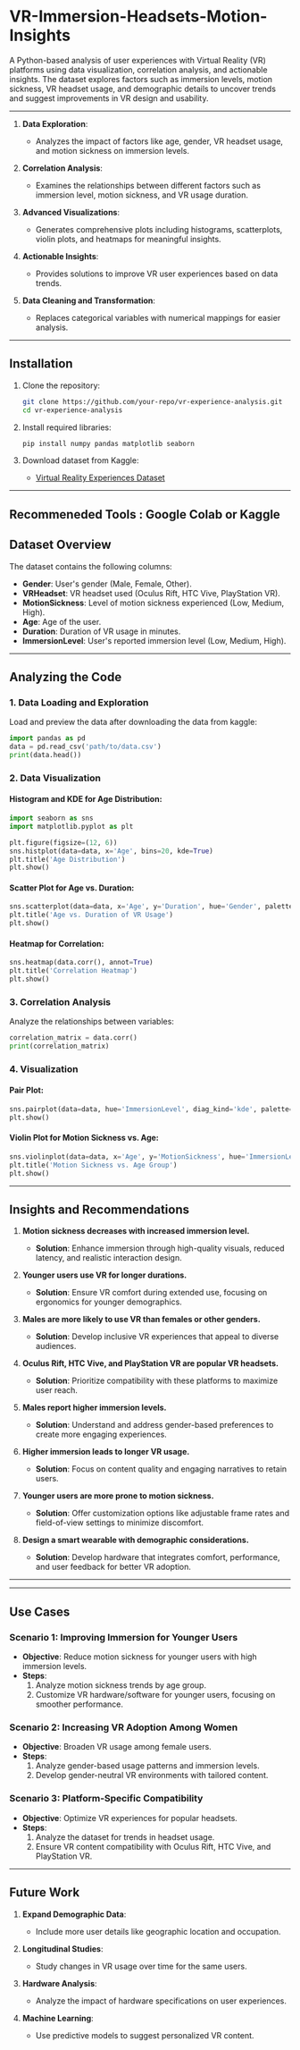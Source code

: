 # VR-Immersion-Headsets-Motion-Insights

A Python-based analysis of user experiences with Virtual Reality (VR) platforms using data visualization, correlation analysis, and actionable insights. The dataset explores factors such as immersion levels, motion sickness, VR headset usage, and demographic details to uncover trends and suggest improvements in VR design and usability.

---

1. **Data Exploration**:
   - Analyzes the impact of factors like age, gender, VR headset usage, and motion sickness on immersion levels.

2. **Correlation Analysis**:
   - Examines the relationships between different factors such as immersion level, motion sickness, and VR usage duration.

3. **Advanced Visualizations**:
   - Generates comprehensive plots including histograms, scatterplots, violin plots, and heatmaps for meaningful insights.

4. **Actionable Insights**:
   - Provides solutions to improve VR user experiences based on data trends.

5. **Data Cleaning and Transformation**:
   - Replaces categorical variables with numerical mappings for easier analysis.

---

## Installation

1. Clone the repository:
   ```bash
   git clone https://github.com/your-repo/vr-experience-analysis.git
   cd vr-experience-analysis
   ```
   
2. Install required libraries:
   ```bash
   pip install numpy pandas matplotlib seaborn
   ```
   
3. Download dataset from Kaggle:
   - [Virtual Reality Experiences Dataset](https://www.kaggle.com/datasets/aakashjoshi123/virtual-reality-experiences)

---

## Recommeneded Tools : Google Colab or Kaggle



## Dataset Overview

The dataset contains the following columns:
- **Gender**: User's gender (Male, Female, Other).
- **VRHeadset**: VR headset used (Oculus Rift, HTC Vive, PlayStation VR).
- **MotionSickness**: Level of motion sickness experienced (Low, Medium, High).
- **Age**: Age of the user.
- **Duration**: Duration of VR usage in minutes.
- **ImmersionLevel**: User's reported immersion level (Low, Medium, High).

---

## Analyzing the Code

### 1. Data Loading and Exploration
Load and preview the data after downloading the data from kaggle:
```python
import pandas as pd
data = pd.read_csv('path/to/data.csv')
print(data.head())
```

### 2. Data Visualization
#### Histogram and KDE for Age Distribution:
```python
import seaborn as sns
import matplotlib.pyplot as plt

plt.figure(figsize=(12, 6))
sns.histplot(data=data, x='Age', bins=20, kde=True)
plt.title('Age Distribution')
plt.show()
```

#### Scatter Plot for Age vs. Duration:
```python
sns.scatterplot(data=data, x='Age', y='Duration', hue='Gender', palette='Set2')
plt.title('Age vs. Duration of VR Usage')
plt.show()
```

#### Heatmap for Correlation:
```python
sns.heatmap(data.corr(), annot=True)
plt.title('Correlation Heatmap')
plt.show()
```

### 3. Correlation Analysis
Analyze the relationships between variables:
```python
correlation_matrix = data.corr()
print(correlation_matrix)
```

### 4. Visualization
#### Pair Plot:
```python
sns.pairplot(data=data, hue='ImmersionLevel', diag_kind='kde', palette='viridis')
plt.show()
```

#### Violin Plot for Motion Sickness vs. Age:
```python
sns.violinplot(data=data, x='Age', y='MotionSickness', hue='ImmersionLevel', palette='viridis')
plt.title('Motion Sickness vs. Age Group')
plt.show()
```

---

## Insights and Recommendations

1. **Motion sickness decreases with increased immersion level.**
   - **Solution**: Enhance immersion through high-quality visuals, reduced latency, and realistic interaction design.

2. **Younger users use VR for longer durations.**
   - **Solution**: Ensure VR comfort during extended use, focusing on ergonomics for younger demographics.

3. **Males are more likely to use VR than females or other genders.**
   - **Solution**: Develop inclusive VR experiences that appeal to diverse audiences.

4. **Oculus Rift, HTC Vive, and PlayStation VR are popular VR headsets.**
   - **Solution**: Prioritize compatibility with these platforms to maximize user reach.

5. **Males report higher immersion levels.**
   - **Solution**: Understand and address gender-based preferences to create more engaging experiences.

6. **Higher immersion leads to longer VR usage.**
   - **Solution**: Focus on content quality and engaging narratives to retain users.

7. **Younger users are more prone to motion sickness.**
   - **Solution**: Offer customization options like adjustable frame rates and field-of-view settings to minimize discomfort.

8. **Design a smart wearable with demographic considerations.**
   - **Solution**: Develop hardware that integrates comfort, performance, and user feedback for better VR adoption.

---

---

## Use Cases

### **Scenario 1: Improving Immersion for Younger Users**
- **Objective**: Reduce motion sickness for younger users with high immersion levels.
- **Steps**:
  1. Analyze motion sickness trends by age group.
  2. Customize VR hardware/software for younger users, focusing on smoother performance.

### **Scenario 2: Increasing VR Adoption Among Women**
- **Objective**: Broaden VR usage among female users.
- **Steps**:
  1. Analyze gender-based usage patterns and immersion levels.
  2. Develop gender-neutral VR environments with tailored content.
     
### **Scenario 3: Platform-Specific Compatibility**
- **Objective**: Optimize VR experiences for popular headsets.
- **Steps**:
  1. Analyze the dataset for trends in headset usage.
  2. Ensure VR content compatibility with Oculus Rift, HTC Vive, and PlayStation VR.

---

## Future Work

1. **Expand Demographic Data**:
   - Include more user details like geographic location and occupation.

2. **Longitudinal Studies**:
   - Study changes in VR usage over time for the same users.

3. **Hardware Analysis**:
   - Analyze the impact of hardware specifications on user experiences.
  
4. **Machine Learning**:
   - Use predictive models to suggest personalized VR content.



